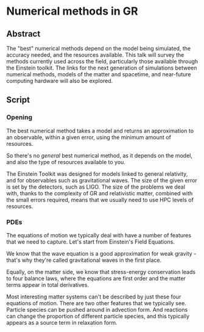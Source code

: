 # Numerical methods in GR

## Abstract

The "best" numerical methods depend on the model being simulated, the accuracy needed, and the resources available. This talk will survey the methods currently used across the field, particularly those available through the Einstein toolkit. The links for the next generation of simulations between numerical methods, models of the matter and spacetime, and near-future computing hardware will also be explored.

## Script

### Opening

The best numerical method takes a model and returns an approximation to an observable, within a given error, using the minimum amount of resources.

So there's no *general* best numerical method, as it depends on the model, and also the type of resources available to you.

The Einstein Toolkit was designed for models linked to general relativity, and for observables such as gravitational waves. The size of the given error is set by the detectors, such as LIGO. The size of the problems we deal with, thanks to the complexity of GR and relativistic matter, combined with the small errors required, means that we usually need to use HPC levels of resources.

### PDEs

The equations of motion we typically deal with have a number of features that we need to capture. Let's start from Einstein's Field Equations.

We know that the wave equation is a good approximation for weak gravity - that's why they're called gravitational waves in the first place.

Equally, on the matter side, we know that stress-energy conservation leads to four balance laws, where the equations are first order and the matter terms appear in total derivatives.

Most interesting matter systems can't be described by just these four equations of motion. There are two other features that we typically see. Particle species can be pushed around in advection form. And reactions can change the proportion of different particle species, and this typically appears as a source term in relaxation form.

